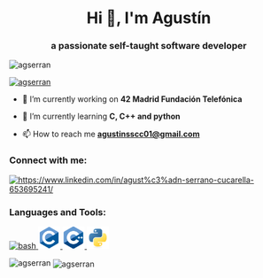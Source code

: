 <h1 align="center">Hi 👋, I'm Agustín</h1>
<h3 align="center">a passionate self-taught software developer</h3>

<p align="left"> <img src="https://komarev.com/ghpvc/?username=agserran&label=Profile%20views&color=0e75b6&style=flat" alt="agserran" /> </p>

<p align="left"> <a href="https://github.com/ryo-ma/github-profile-trophy"><img src="https://github-profile-trophy.vercel.app/?username=agserran" alt="agserran" /></a> </p>

- 🔭 I’m currently working on **42 Madrid Fundación Telefónica**

- 🌱 I’m currently learning **C, C++ and python**

- 📫 How to reach me **agustinsscc01@gmail.com**

<h3 align="left">Connect with me:</h3>
<p align="left">
<a href="https://linkedin.com/in/agust%c3%adn-serrano-cucarella-653695241/" target="blank"><img align="center" src="https://raw.githubusercontent.com/rahuldkjain/github-profile-readme-generator/master/src/images/icons/Social/linked-in-alt.svg" alt="https://www.linkedin.com/in/agust%c3%adn-serrano-cucarella-653695241/" height="30" width="40" /></a>
</p>

<h3 align="left">Languages and Tools:</h3>
<p align="left"> <a href="https://www.gnu.org/software/bash/" target="_blank" rel="noreferrer"> <img src="https://www.vectorlogo.zone/logos/gnu_bash/gnu_bash-icon.svg" alt="bash" width="40" height="40"/> </a> <a href="https://www.cprogramming.com/" target="_blank" rel="noreferrer"> <img src="https://raw.githubusercontent.com/devicons/devicon/master/icons/c/c-original.svg" alt="c" width="40" height="40"/> </a> <a href="https://www.w3schools.com/cpp/" target="_blank" rel="noreferrer"> <img src="https://raw.githubusercontent.com/devicons/devicon/master/icons/cplusplus/cplusplus-original.svg" alt="cplusplus" width="40" height="40"/> </a> <a href="https://www.python.org" target="_blank" rel="noreferrer"> <img src="https://raw.githubusercontent.com/devicons/devicon/master/icons/python/python-original.svg" alt="python" width="40" height="40"/> </a> </p>

<p><img align="left" src="https://github-readme-stats.vercel.app/api/top-langs?username=agserran&show_icons=true&locale=en&layout=compact" alt="agserran" /></p>

<p>&nbsp;<img align="center" src="https://github-readme-stats.vercel.app/api?username=agserran&show_icons=true&locale=en" alt="agserran" /></p>
